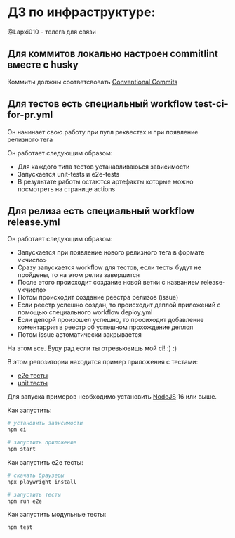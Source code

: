 # ДЗ по инфраструктуре:
@Lapxi010 - телега для связи

## Для коммитов локально настроен commitlint вместе с husky

Коммиты должны соответсвовать [Conventional Commits](https://www.conventionalcommits.org/en/v1.0.0/)

## Для тестов есть специальный workflow test-ci-for-pr.yml

Он начинает свою работу при пулл реквестах и при появление релизного тега

Он работает следующим образом:

- Для каждого типа тестов устанавливаюься зависимости
- Запускается unit-tests и e2e-tests
- В результате работы остаются артефакты которые можно посмотреть на странице actions

## Для релиза есть специальный workflow release.yml

Он работает следующим образом:

- Запускается при появление нового релизного тега в формате v<число>
- Сразу запускается workflow для тестов, если тесты будут не пройдены, то на этом релиз завершится
- После этого происходит создание новой ветки с названием release-v<число>
- Потом происходит создание реестра релизов (issue)
- Если реестр успешно создан, то проиcходит деплой приложений с помощью специального workflow deploy.yml
- Если депорй произошел успешно, то просиходит добавление коментаррия в реестр об успешном прохождение деплоя
- Потом issue автоматически закрывается

На этом все. Буду рад если ты отревьювишь мой ci! :) :)

В этом репозитории находится пример приложения с тестами:

- [e2e тесты](e2e/example.spec.ts)
- [unit тесты](src/example.test.tsx)

Для запуска примеров необходимо установить [NodeJS](https://nodejs.org/en/download/) 16 или выше.

Как запустить:

```sh
# установить зависимости
npm ci

# запустить приложение
npm start
```

Как запустить e2e тесты:

```sh
# скачать браузеры
npx playwright install

# запустить тесты
npm run e2e
```

Как запустить модульные тесты:

```sh
npm test
```
